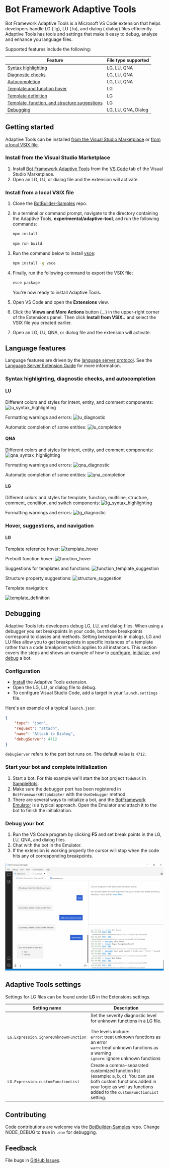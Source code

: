# Bot Framework Adaptive Tools

Bot Framework Adaptive Tools is a Microsoft VS Code extension that helps developers handle LG (.lg), LU (.lu), and dialog (.dialog) files efficiently. Adaptive Tools has tools and settings that make it easy to debug, analyze and enhance you language files.

Supported features include the following:
<!--
- LG/LU/QNA syntax highlighting
- LG/LU/QNA diagnostic checks
- LG/LU/QNA autocompletion
- LG template and function hover
- LG template definition
- LG template, function, and structure suggestions
- Dialog (.dialog) debugging
- LG debugging
-->

| Feature                                       | File type supported |
|-----------------------------------------------|---------------------|
| [Syntax highlighting](#syntax-highlighting-diagnostic-checks-and-autocompletion)                           | LG, LU, QNA              |
| [Diagnostic checks](#syntax-highlighting-diagnostic-checks-and-autocompletion)                             | LG, LU, QNA              |
| [Autocompletion](#syntax-highlighting-diagnostic-checks-and-autocompletion)                                | LG, LU, QNA              |
| [Template and function hover](#hover-suggestions-and-navigation)                   | LG                  |
| [Template definition](#hover-suggestions-and-navigation)                           | LG                  |
| [Template, function, and structure suggestions](#hover-suggestions-and-navigation) | LG                  |
| [Debugging](#debugging)                                     | LG, LU, QNA, Dialog      |

## Getting started

Adaptive Tools can be installed [from the Visual Studio Marketplace](#install-from-the-visual-studio-marketplace) or [from a local VSIX file](#install-from-a-local-vsix-file).

### Install from the Visual Studio Marketplace

1. Install [Bot Framework Adaptive Tools](https://marketplace.visualstudio.com/items?itemName=adaptive-tool) from the [VS Code](https://marketplace.visualstudio.com/vscode) tab of the Visual Studio Marketplace.
1. Open an LG, LU, or dialog file and the extension will activate.

### Install from a local VSIX file

1. Clone the [BotBuilder-Samples](https://github.com/microsoft/BotBuilder-Samples) repo.
1. In a terminal or command prompt, navigate to the directory containing the Adaptive Tools, **experimental/adaptive-tool**, and run the following commands:

    ```cmd
    npm install
    ```

    ```cmd
    npm run build
    ```

  1. Run the command below to install [vsce](https://www.npmjs.com/package/vsce):

      ```cmd
      npm install -g vsce
      ```

1. Finally, run the following command to export the VSIX file:

    ```cmd
    vsce package
    ```

    You're now ready to install Adaptive Tools.
1. Open VS Code and open the **Extensions** view.
1. Click the **Views and More Actions** button (...) in the upper-right corner of the Extensions panel. Then click **Install from VSIX..** and select the VSIX file you created earlier.
1. Open an LG, LU, QNA, or dialog file and the extension will activate.

## Language features

Language features are driven by the [language server protocol](./languageServer.md). See the [Language Server Extension Guide](https://code.visualstudio.com/api/language-extensions/language-server-extension-guide) for more information.

### Syntax highlighting, diagnostic checks, and autocompletion

#### LU

Different colors and styles for intent, entity, and comment components:
![lu_syntax_highlighting](https://raw.githubusercontent.com/microsoft/BotBuilder-Samples/main/experimental/adaptive-tool/resources/images/lu_syntax_highlighting.png)

Formatting warnings and errors:
![lu_diagnostic](https://raw.githubusercontent.com/microsoft/BotBuilder-Samples/main/experimental/adaptive-tool/resources/images/lu_diagnostic.png)

Automatic completion of some entities:
![lu_completion](https://raw.githubusercontent.com/microsoft/BotBuilder-Samples/main/experimental/adaptive-tool/resources/images/lu_completion.gif)

#### QNA

Different colors and styles for intent, entity, and comment components:
![qna_syntax_highlighting](https://raw.githubusercontent.com/microsoft/BotBuilder-Samples/main/experimental/adaptive-tool/resources/images/qna_syntax_highlighting.png)

Formatting warnings and errors:
![qna_diagnostic](https://raw.githubusercontent.com/microsoft/BotBuilder-Samples/main/experimental/adaptive-tool/resources/images/qna_diagnostic.png)

Automatic completion of some entities:
![qna_completion](https://raw.githubusercontent.com/microsoft/BotBuilder-Samples/main/experimental/adaptive-tool/resources/images/qna_completion.gif)

#### LG

Different colors and styles for template, function, multiline, structure, comment, condition, and switch components:
![lg_syntax_highlighting](https://raw.githubusercontent.com/microsoft/BotBuilder-Samples/main/experimental/adaptive-tool/resources/images/lg_syntax_highlighting.png)

Formatting warnings and errors:
![lg_diagnostic](https://raw.githubusercontent.com/microsoft/BotBuilder-Samples/main/experimental/adaptive-tool/resources/images/lg_diagnostic.gif)

### Hover, suggestions, and navigation

#### LG

Template reference hover:
![template_hover](https://raw.githubusercontent.com/microsoft/BotBuilder-Samples/main/experimental/adaptive-tool/resources/images/template_hover.png)

Prebuilt function hover:
![function_hover](https://raw.githubusercontent.com/microsoft/BotBuilder-Samples/main/experimental/adaptive-tool/resources/images/function_hover.png)

Suggestions for templates and functions:
![function_template_suggestion](https://raw.githubusercontent.com/microsoft/BotBuilder-Samples/main/experimental/adaptive-tool/resources/images/function_template_suggestion.gif)

Structure property suggestions:
![structure_suggestion](https://raw.githubusercontent.com/microsoft/BotBuilder-Samples/main/experimental/adaptive-tool/resources/images/structure_suggestion.gif)

Template navigation:

![template_definition](https://raw.githubusercontent.com/microsoft/BotBuilder-Samples/main/experimental/adaptive-tool/resources/images/template_definition.gif)

## Debugging

Adaptive Tools lets developers debug LG, LU, and dialog files. When using a debugger you set breakpoints in your code, but those breakpoints correspond to classes and methods.  Setting breakpoints in dialogs, LG and LU files allow you to get breakpoints in specific instances of a template rather than a code breakpoint which applies to all instances. This section covers the steps and shows an example of how to [configure](#configuration), [initialize](#start-your-bot-and-complete-initialization), and [debug](#debug-your-bot) a bot.

### Configuration

- [Install](#getting-started) the Adaptive Tools extension.
- Open the LG, LU ,or dialog file to debug.
- To configure Visual Studio Code, add a target in your `launch.settings` file.

Here's an example of a typical `launch.json`:

```json
{
    "type": "json",
    "request": "attach",
    "name": "Attach to Dialog",
    "debugServer": 4712
}
```

`debugServer` refers to the port bot runs on. The default value is `4712`.

### Start your bot and complete initialization

1. Start a bot. For this example we'll start the bot project `TodoBot` in [SampleBots](https://github.com/microsoft/botbuilder-dotnet/tree/main/tests/Microsoft.Bot.Builder.TestBot.Json).
1. Make sure the debugger port has been registered in `BotFrameworkHttpAdapter` with the `UseDebugger` method.
1. There are several ways to initialize a bot, and the [BotFramework Emulator](https://github.com/microsoft/BotFramework-Emulator) is a typical approach. Open the Emulator and attach it to the bot to finish the initialization.

### Debug your bot

1. Run the VS Code program by clicking **F5** and set break points in the LG, LU, QNA, and dialog files.
1. Chat with the bot in the Emulator.
1. If the extension is working properly the cursor will stop when the code hits any of corresponding breakpoints.

![breakpoints](../adaptive-tool/resources/images/breakpoints.gif)

## Adaptive Tools settings

Settings for LG files can be found under **LG** in the Extensions settings.

|Setting name|Description|
|-----|---------------|
|`LG.Expression.ignoreUnknownFunction`|Set the severity diagnostic level for unknown functions in a LG file.<br><br>The levels include:<br/>`error`: treat unknown functions as an error<br>`warn`: treat unknown functions as a warning<br>`ignore`: ignore unknown functions|
|`LG.Expression.customFunctionList`| Create a comma-separated customized function list (example: a, b, c). You can use both custom functions added in your logic as well as functions added to the `customFunctionList` setting.|

## Contributing

Code contributions are welcome via the [BotBuilder-Samples](https://github.com/microsoft/BotBuilder-Samples) repo.
Change NODE_DEBUG to true in `.env` for debugging.

## Feedback

File bugs in [GitHub Issues](https://github.com/Microsoft/BotBuilder-Samples/issues).
